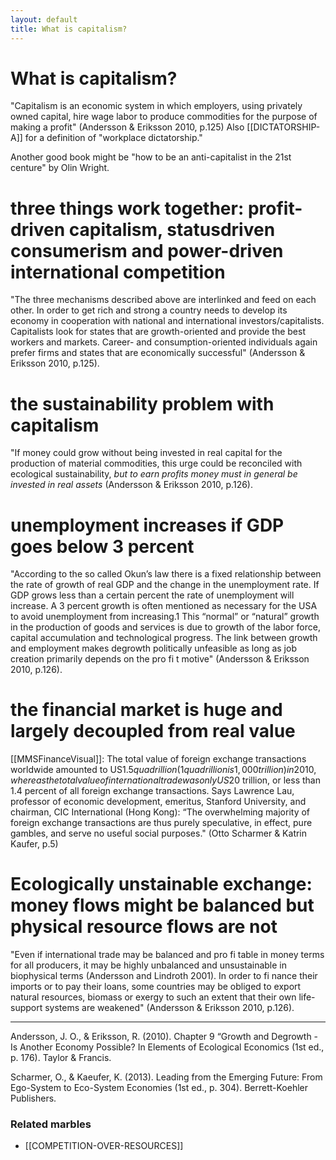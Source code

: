 ```yaml
---
layout: default
title: What is capitalism?
---
```

# What is capitalism?
"Capitalism is an economic system in which  employers, using privately owned capital, hire wage labor to produce commodities for the purpose of making a profit" (Andersson & Eriksson 2010, p.125) Also [[DICTATORSHIP-A]] for a definition of "workplace dictatorship."

Another good book might be "how to be an anti-capitalist in the 21st centure" by Olin Wright.

# three things work together: profit-driven capitalism, statusdriven consumerism and power-driven international competition
"The three mechanisms described above are interlinked and feed on each other. In  order to get rich and strong a country needs to develop its economy in cooperation  with national and international investors/capitalists. Capitalists look for states that are growth-oriented and provide the best workers and markets. Career- and consumption-oriented individuals again prefer firms and states that are economically successful" (Andersson & Eriksson 2010, p.125).

# the sustainability problem with capitalism
"If money could grow without being invested in real capital for the production of material commodities, this urge could be reconciled with ecological sustainability, *but to earn profits money must in general be invested in real  assets* (Andersson & Eriksson 2010, p.126). 

# unemployment increases if GDP goes below 3 percent
"According to the so called  Okun’s law  there is a  fixed relationship between the rate of growth of real GDP and the change in the unemployment rate. If GDP  grows less than a certain percent the rate of unemployment will increase. A 3  percent growth is often mentioned as necessary for the USA to avoid unemployment from increasing.1 This “normal” or “natural” growth in the production of  goods and services is due to growth of the labor force, capital accumulation and  technological progress. The link between growth and employment makes  degrowth politically unfeasible as long as job creation primarily depends on the  pro fi  t motive" (Andersson & Eriksson 2010, p.126).

# the financial market is huge and largely decoupled from real value
[[MMSFinanceVisual]]: The total value of foreign exchange transactions worldwide amounted to US$1.5 quadrillion (1 quadrillion is 1,000 trillion) in 2010, whereas the total value of international trade was only US$20 trillion, or less than 1.4 percent of all foreign exchange transactions. Says Lawrence Lau, professor of economic development, emeritus, Stanford University, and chairman, CIC International (Hong Kong): “The overwhelming majority of foreign exchange transactions are thus purely speculative, in effect, pure gambles, and serve no useful social purposes."
(Otto Scharmer & Katrin Kaufer, p.5)

# Ecologically unstainable exchange: money flows might be balanced but physical resource flows are not 
"Even if international trade may be balanced and pro fi  table in money terms  for all producers, it may be highly  unbalanced and unsustainable in biophysical  terms  (Andersson and Lindroth 2001). In order to  fi  nance their imports or to pay their loans, some countries may be  obliged to export natural resources, biomass or exergy to such an extent that their  own life-support systems are weakened" (Andersson & Eriksson 2010, p.126).
______
Andersson, J. O., & Eriksson, R. (2010). Chapter 9 “Growth and Degrowth - Is Another Economy Possible? In Elements of Ecological Economics (1st ed., p. 176). Taylor & Francis.

Scharmer, O., & Kaeufer, K. (2013). Leading from the Emerging Future: From Ego-System to Eco-System Economies (1st ed., p. 304). Berrett-Koehler Publishers.


### Related marbles
- [[COMPETITION-OVER-RESOURCES]]